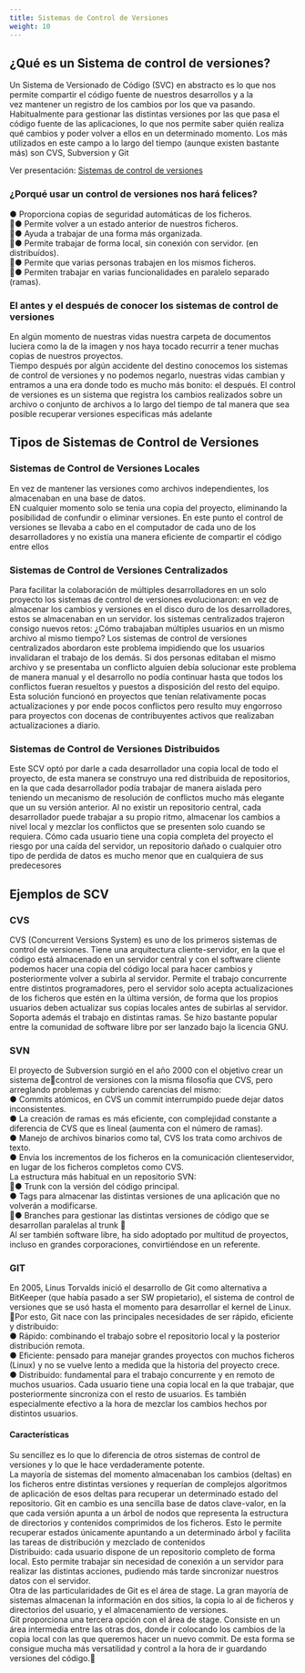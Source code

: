 ```yaml
---
title: Sistemas de Control de Versiones
weight: 10
---
```


## ¿Qué es un Sistema de control de versiones?
Un Sistema de Versionado de Código (SVC) en abstracto es lo que nos permite compartir el código fuente de nuestros desarrollos y a la vez mantener un registro de los cambios por los que va pasando.  
Habitualmente para gestionar las distintas versiones por las que pasa el código fuente de las aplicaciones, lo que nos permite saber quién realiza qué cambios y poder volver a ellos en un determinado momento. Los más utilizados en este campo a lo largo del tiempo (aunque existen bastante más) son CVS, Subversion y Git

Ver presentación: [Sistemas de control de versiones](https://github.com/FRRe-DACS/Presentaciones/blob/master/practica/Control%20versiones/Sistemas%20de%20control%20de%20versiones.pdf)

### ¿Porqué usar un control de versiones nos hará felices?
● Proporciona copias de seguridad automáticas de los ficheros.  
● Permite volver a un estado anterior de nuestros ficheros.  
● Ayuda a trabajar de una forma más organizada.  
● Permite trabajar de forma local, sin conexión con servidor. (en distribuídos).  
● Permite que varias personas trabajen en los mismos ficheros.  
● Permiten trabajar en varias funcionalidades en paralelo separado (ramas).

### El antes y el después de conocer los sistemas de control de versiones  
En algún momento de nuestras vidas nuestra carpeta de documentos luciera como la de la imagen y nos haya tocado recurrir a tener muchas copias de nuestros proyectos.  
Tiempo después por algún accidente del destino conocemos los sistemas de control de versiones y no podemos negarlo, nuestras vidas cambian y entramos a una era donde todo es mucho más bonito: el después.
El control de versiones es un sistema que registra los cambios realizados sobre un archivo o conjunto de archivos a lo largo del tiempo de tal manera que sea posible recuperar versiones especificas más adelante

## Tipos de Sistemas de Control de Versiones 
### Sistemas de Control de Versiones Locales  
En vez de mantener las versiones como archivos independientes, los almacenaban en una base de datos.  
EN cualquier momento solo se tenia una copia del proyecto, eliminando la posibilidad de confundir o eliminar versiones. 
En este punto el control de versiones se llevaba a cabo en el computador de cada uno de los desarrolladores y no existía una manera eficiente de compartir el código entre ellos 

### Sistemas de Control de Versiones Centralizados 
Para facilitar la colaboración de múltiples desarrolladores en un solo proyecto los sistemas de control de versiones evolucionaron: en vez de almacenar los cambios y versiones en el disco duro de los desarrolladores, estos se almacenaban en un servidor. 
los sistemas centralizados trajeron consigo nuevos retos: ¿Cómo trabajaban múltiples usuarios en un mismo archivo al mismo tiempo? 
Los sistemas de control de versiones centralizados abordaron este problema impidiendo que los usuarios invalidaran el trabajo de los demás. Si dos personas editaban el mismo archivo y se presentaba un conflicto alguien debía solucionar este problema de manera manual y el desarrollo no podía continuar hasta que todos los conflictos fueran resueltos y puestos a disposición del resto del equipo.  
Esta solución funcionó en proyectos que tenían relativamente pocas actualizaciones y por ende pocos conflictos pero resulto muy engorroso para proyectos con docenas de contribuyentes activos que realizaban actualizaciones a diario. 

### Sistemas de Control de Versiones Distribuidos 
Este SCV optó por darle a cada desarrollador una copia local de todo el proyecto, de esta manera se construyo una red distribuida de repositorios, en la que cada desarrollador podía trabajar de manera aislada pero teniendo un mecanismo de resolución de conflictos mucho más elegante que un su versión anterior. 
Al no existir un repositorio central, cada desarrollador puede trabajar a su propio ritmo, almacenar los cambios a nivel local y mezclar los conflictos que se presenten solo cuando se requiera. Cómo cada usuario tiene una copia completa del proyecto el riesgo por una caída del servidor, un repositorio dañado o cualquier otro tipo de perdida de datos es mucho menor que en cualquiera de sus predecesores

## Ejemplos de SCV
### CVS 
CVS (Concurrent Versions System) es uno de los primeros sistemas de control de versiones. 
Tiene una arquitectura cliente-­servidor, en la que el código está almacenado en un servidor central y con el software cliente podemos hacer una copia del código local para hacer cambios y posteriormente volver a subirla al servidor.
Permite el trabajo concurrente entre distintos programadores, pero el servidor solo acepta actualizaciones de los ficheros que estén en la última versión, de forma que los propios usuarios deben actualizar sus copias locales antes de subirlas al servidor. Soporta además el trabajo en distintas ramas.
Se hizo bastante popular entre la comunidad de software libre por ser lanzado bajo la licencia GNU. 

### SVN  
El proyecto de Subversion surgió en el año 2000 con el objetivo crear un sistema decontrol de versiones con la misma filosofía que CVS, pero arreglando problemas y cubriendo carencias del mismo:  
● Commits atómicos, en CVS un commit interrumpido puede dejar datos inconsistentes.   
● La creación de ramas es más eficiente, con complejidad constante a diferencia de CVS que es lineal (aumenta con el número de ramas).  
● Manejo de archivos binarios como tal, CVS los trata como archivos de texto.  
● Envía los incrementos de los ficheros en la comunicación cliente­servidor, en lugar de los ficheros completos como CVS.  
La estructura más habitual en un repositorio SVN:  
● Trunk con la versión del código principal.  
● Tags para almacenar las distintas versiones de una aplicación que no volverán a modificarse.  
● Branches para gestionar las distintas versiones de código que se desarrollan paralelas al trunk   
Al ser también software libre, ha sido adoptado por multitud de proyectos, incluso en grandes corporaciones, convirtiéndose en un referente.

### GIT  
En 2005, Linus Torvalds inició el desarrollo de Git como alternativa a BitKeeper (que había pasado a ser SW propietario), el sistema de control de versiones que se usó hasta el momento para desarrollar el kernel de Linux. Por esto, Git nace con las principales necesidades de ser rápido, eficiente y distribuido:  
● Rápido: combinando el trabajo sobre el repositorio local y la posterior distribución remota.  
● Eficiente: pensado para manejar grandes proyectos con muchos ficheros (Linux) y no se vuelve lento a medida que la historia del proyecto crece.  
● Distribuido: fundamental para el trabajo concurrente y en remoto de muchos usuarios. Cada usuario tiene una copia local en la que trabajar, que posteriormente sincroniza con el resto de usuarios. Es también especialmente efectivo a la hora de mezclar los cambios hechos por distintos usuarios.  
#### Características  
Su sencillez es lo que lo diferencia de otros sistemas de control de versiones y lo que le hace verdaderamente potente.   
La mayoría de sistemas del momento almacenaban los cambios (deltas) en los ficheros entre distintas versiones y requerían de complejos algoritmos de aplicación de esos deltas para recuperar un determinado estado del repositorio. Git en cambio es una sencilla base de datos clave­-valor, en la que cada versión apunta a un árbol de nodos que representa la estructura de directorios y contenidos comprimidos de los ficheros. Esto le permite recuperar estados únicamente apuntando a un determinado árbol y facilita las tareas de distribución y mezclado de contenidos  
Distribuido: cada usuario dispone de un repositorio completo de forma local. Esto permite trabajar sin necesidad de conexión a un servidor para realizar las distintas acciones, pudiendo más tarde sincronizar nuestros datos con el servidor.   
Otra de las particularidades de Git es el área de stage. La gran mayoría de sistemas almacenan la información en dos sitios, la copia lo al de ficheros y directorios del usuario, y el almacenamiento de versiones.  
Git proporciona una tercera opción con el área de stage. Consiste en un área intermedia entre las otras dos, donde ir colocando los cambios de la copia local con las que queremos hacer un nuevo commit. De esta forma se consigue mucha más versatilidad y control a la hora de ir guardando versiones del código.



